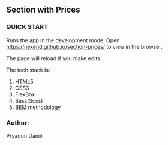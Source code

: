 ## Section with Prices

### QUICK START


Runs the app in the development mode.
Open https://nexend.github.io/section-prices/ to view in the browser.

The page will reload if you make edits.

The tech stack is:

1. HTML5
2. CSS3
3. FlexBox
4. Sass(Scss)
5. BEM methodology

### Author:

Pryadun Daniil
